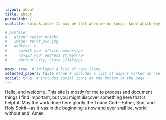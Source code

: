 ```yaml
---
layout: about
title: about
permalink: /
subtitle: <blockquote> It may be that when we no longer know which way to go that we have come to our real journey. The mind that is not baffled is not employed. The impeded stream is the one that sings. — Wendell Berry, <em>Our Real Work</em> </blockquote> <figcaption>—Wendell Berry, <em>Our Real Work</em></figcaption> #a href='#'>Affiliations</a>. Address. Contacts. Moto. Etc.

# profile:
#   align: center #right
#   image: #prof_pic.jpg
#   address: >
#     <p>555 your office number</p>
#     <p>123 your address street</p>
#     <p>Your City, State 12345</p>

news: true  # includes a list of news items
selected_papers: false #true # includes a list of papers marked as "selected={true}"
social: true  # includes social icons at the bottom of the page
---
```


Hello, and welcome. This site is mostly for me to process and document things I find important, but you might discover something here that is helpful. May the work done here glorify the Triune God—Father, Son, and Holy Spirit—as it was in the beginning is now and ever shall be, world without end. Amen.

<!-- Write your biography here. Tell the world about yourself. Link to your favorite [subreddit](http://reddit.com). You can put a picture in, too. The code is already in, just name your picture `prof_pic.jpg` and put it in the `img/` folder.

Put your address / P.O. box / other info right below your picture. You can also disable any these elements by editing `profile` property of the YAML header of your `_pages/about.md`. Edit `_bibliography/papers.bib` and Jekyll will render your [publications page](/al-folio/publications/) automatically.

Link to your social media connections, too. This theme is set up to use [Font Awesome icons](http://fortawesome.github.io/Font-Awesome/) and [Academicons](https://jpswalsh.github.io/academicons/), like the ones below. Add your Facebook, Twitter, LinkedIn, Google Scholar, or just disable all of them. -->
